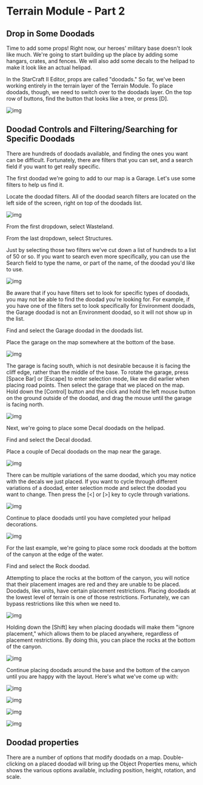 # Terrain Module - Part 2

## Drop in Some Doodads

Time to add some props! Right now, our heroes' military base doesn't look like much. We're going to start building up the place by adding some hangars, crates, and fences. We will also add some decals to the helipad to make it look like an actual helipad.

In the StarCraft II Editor, props are called "doodads." So far, we've been working entirely in the terrain layer of the Terrain Module. To place doodads, though, we need to switch over to the doodads layer. On the top row of buttons, find the button that looks like a tree, or press [D].

![img](020-doodads-button.jpg)

## Doodad Controls and Filtering/Searching for Specific Doodads

There are hundreds of doodads available, and finding the ones you want can be difficult. Fortunately, there are filters that you can set, and a search field if you want to get really specific.

The first doodad we're going to add to our map is a Garage. Let's use some filters to help us find it.

Locate the doodad filters. All of the doodad search filters are located on the left side of the screen, right on top of the doodads list.

![img](041-doodads-filters.jpg)

From the first dropdown, select Wasteland.

From the last dropdown, select Structures.

Just by selecting those two filters we've cut down a list of hundreds to a list of 50 or so. If you want to search even more specifically, you can use the Search field to type the name, or part of the name, of the doodad you'd like to use.

![img](042-doodads-search.jpg)

Be aware that if you have filters set to look for specific types of doodads, you may not be able to find the doodad you're looking for. For example, if you have one of the filters set to look specifically for Environment doodads, the Garage doodad is not an Environment doodad, so it will not show up in the list.

Find and select the Garage doodad in the doodads list.

Place the garage on the map somewhere at the bottom of the base.

![img](021-doodads-garage01.jpg)

The garage is facing south, which is not desirable because it is facing the cliff edge, rather than the middle of the base. To rotate the garage, press [Space Bar] or [Escape] to enter selection mode, like we did earlier when placing road points. Then select the garage that we placed on the map. Hold down the [Control] button and the click and hold the left mouse button on the ground outside of the doodad, and drag the mouse until the garage is facing north.

![img](022-doodads-garage02.jpg)

Next, we're going to place some Decal doodads on the helipad.

Find and select the Decal doodad.

Place a couple of Decal doodads on the map near the garage.

![img](023-doodads-decals01.jpg)

There can be multiple variations of the same doodad, which you may notice with the decals we just placed. If you want to cycle through different variations of a doodad, enter selection mode and select the doodad you want to change. Then press the [<] or [>] key to cycle through variations.

![img](024-doodads-decals02.jpg)

Continue to place doodads until you have completed your helipad decorations.

![img](025-doodads-decals03.jpg)

For the last example, we're going to place some rock doodads at the bottom of the canyon at the edge of the water.

Find and select the Rock doodad.

Attempting to place the rocks at the bottom of the canyon, you will notice that their placement images are red and they are unable to be placed. Doodads, like units, have certain placement restrictions. Placing doodads at the lowest level of terrain is one of those restrictions. Fortunately, we can bypass restrictions like this when we need to.

![img](026-doodads-rocks01.jpg)

Holding down the [Shift] key when placing doodads will make them "ignore placement," which allows them to be placed anywhere, regardless of placement restrictions. By doing this, you can place the rocks at the bottom of the canyon.

![img](027-doodads-rocks02.jpg)

Continue placing doodads around the base and the bottom of the canyon until you are happy with the layout. Here's what we've come up with:

![img](028-doodads-placedbottom.jpg)

![img](028-doodads-placedcanyon.jpg)

![img](028-doodads-placedtop.jpg)

![img](029-doodads-placeddoodads.jpg)

## Doodad properties

There are a number of options that modify doodads on a map. Double-clicking on a placed doodad will bring up the Object Properties menu, which shows the various options available, including position, height, rotation, and scale.
